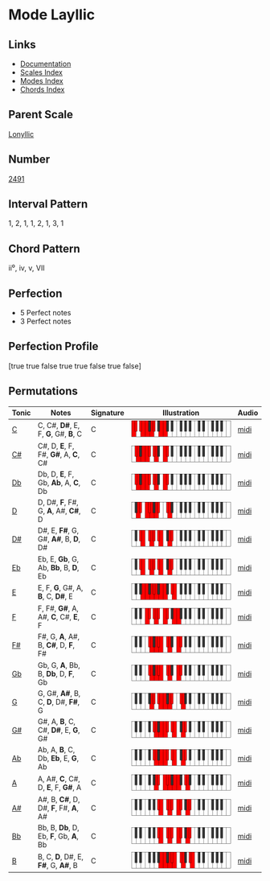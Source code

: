 # Mode Layllic

## Links

- [Documentation](index.md)
- [Scales Index](Scales.md)
- [Modes Index](Modes.md)
- [Chords Index](Chords.md)

## Parent Scale

[Lonyllic](ScaleLonyllic.md)

## Number

[2491](https://ianring.com/musictheory/scales/2491)

## Interval Pattern

1, 2, 1, 1, 2, 1, 3, 1

## Chord Pattern

ii⁰, iv, v, VII

## Perfection

- 5 Perfect notes
- 3 Perfect notes

## Perfection Profile

[true true false true true false true false]

## Permutations

| Tonic | Notes | Signature | Illustration | Audio |
|-------|-------|-----------|--------------|-------|
| [C](ModeCNaturalLayllic.md) | C, C#, **D#**, E, F, **G**, G#, **B**, C | C | ![CNaturalLayllic](ModeCNaturalLayllic.png) | [midi](https://github.com/edipermadi/music/blob/main/docs/ModeCNaturalLayllic.mid?raw=true) |
| [C#](ModeCSharpLayllic.md) | C#, D, **E**, F, F#, **G#**, A, **C**, C# | C | ![CSharpLayllic](ModeCSharpLayllic.png) | [midi](https://github.com/edipermadi/music/blob/main/docs/ModeCSharpLayllic.mid?raw=true) |
| [Db](ModeDFlatLayllic.md) | Db, D, **E**, F, Gb, **Ab**, A, **C**, Db | C | ![DFlatLayllic](ModeDFlatLayllic.png) | [midi](https://github.com/edipermadi/music/blob/main/docs/ModeDFlatLayllic.mid?raw=true) |
| [D](ModeDNaturalLayllic.md) | D, D#, **F**, F#, G, **A**, A#, **C#**, D | C | ![DNaturalLayllic](ModeDNaturalLayllic.png) | [midi](https://github.com/edipermadi/music/blob/main/docs/ModeDNaturalLayllic.mid?raw=true) |
| [D#](ModeDSharpLayllic.md) | D#, E, **F#**, G, G#, **A#**, B, **D**, D# | C | ![DSharpLayllic](ModeDSharpLayllic.png) | [midi](https://github.com/edipermadi/music/blob/main/docs/ModeDSharpLayllic.mid?raw=true) |
| [Eb](ModeEFlatLayllic.md) | Eb, E, **Gb**, G, Ab, **Bb**, B, **D**, Eb | C | ![EFlatLayllic](ModeEFlatLayllic.png) | [midi](https://github.com/edipermadi/music/blob/main/docs/ModeEFlatLayllic.mid?raw=true) |
| [E](ModeENaturalLayllic.md) | E, F, **G**, G#, A, **B**, C, **D#**, E | C | ![ENaturalLayllic](ModeENaturalLayllic.png) | [midi](https://github.com/edipermadi/music/blob/main/docs/ModeENaturalLayllic.mid?raw=true) |
| [F](ModeFNaturalLayllic.md) | F, F#, **G#**, A, A#, **C**, C#, **E**, F | C | ![FNaturalLayllic](ModeFNaturalLayllic.png) | [midi](https://github.com/edipermadi/music/blob/main/docs/ModeFNaturalLayllic.mid?raw=true) |
| [F#](ModeFSharpLayllic.md) | F#, G, **A**, A#, B, **C#**, D, **F**, F# | C | ![FSharpLayllic](ModeFSharpLayllic.png) | [midi](https://github.com/edipermadi/music/blob/main/docs/ModeFSharpLayllic.mid?raw=true) |
| [Gb](ModeGFlatLayllic.md) | Gb, G, **A**, Bb, B, **Db**, D, **F**, Gb | C | ![GFlatLayllic](ModeGFlatLayllic.png) | [midi](https://github.com/edipermadi/music/blob/main/docs/ModeGFlatLayllic.mid?raw=true) |
| [G](ModeGNaturalLayllic.md) | G, G#, **A#**, B, C, **D**, D#, **F#**, G | C | ![GNaturalLayllic](ModeGNaturalLayllic.png) | [midi](https://github.com/edipermadi/music/blob/main/docs/ModeGNaturalLayllic.mid?raw=true) |
| [G#](ModeGSharpLayllic.md) | G#, A, **B**, C, C#, **D#**, E, **G**, G# | C | ![GSharpLayllic](ModeGSharpLayllic.png) | [midi](https://github.com/edipermadi/music/blob/main/docs/ModeGSharpLayllic.mid?raw=true) |
| [Ab](ModeAFlatLayllic.md) | Ab, A, **B**, C, Db, **Eb**, E, **G**, Ab | C | ![AFlatLayllic](ModeAFlatLayllic.png) | [midi](https://github.com/edipermadi/music/blob/main/docs/ModeAFlatLayllic.mid?raw=true) |
| [A](ModeANaturalLayllic.md) | A, A#, **C**, C#, D, **E**, F, **G#**, A | C | ![ANaturalLayllic](ModeANaturalLayllic.png) | [midi](https://github.com/edipermadi/music/blob/main/docs/ModeANaturalLayllic.mid?raw=true) |
| [A#](ModeASharpLayllic.md) | A#, B, **C#**, D, D#, **F**, F#, **A**, A# | C | ![ASharpLayllic](ModeASharpLayllic.png) | [midi](https://github.com/edipermadi/music/blob/main/docs/ModeASharpLayllic.mid?raw=true) |
| [Bb](ModeBFlatLayllic.md) | Bb, B, **Db**, D, Eb, **F**, Gb, **A**, Bb | C | ![BFlatLayllic](ModeBFlatLayllic.png) | [midi](https://github.com/edipermadi/music/blob/main/docs/ModeBFlatLayllic.mid?raw=true) |
| [B](ModeBNaturalLayllic.md) | B, C, **D**, D#, E, **F#**, G, **A#**, B | C | ![BNaturalLayllic](ModeBNaturalLayllic.png) | [midi](https://github.com/edipermadi/music/blob/main/docs/ModeBNaturalLayllic.mid?raw=true) |

